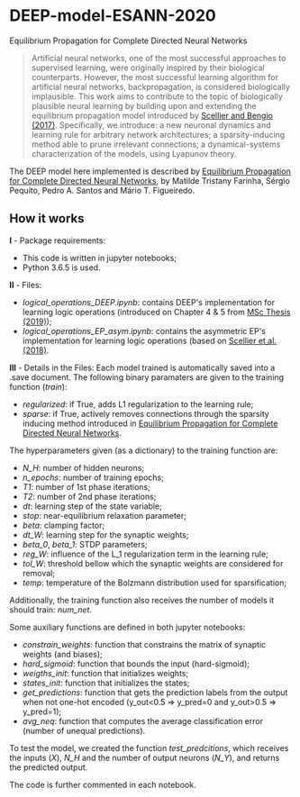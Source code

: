 # DEEP-model-ESANN-2020
Equilibrium Propagation for Complete Directed Neural Networks

> Artificial neural networks, one of the most successful approaches to supervised learning, were originally inspired by their biological counterparts. However, the most successful learning algorithm for artificial neural networks, backpropagation, is considered biologically implausible. This work aims to contribute to the topic of biologically plausible neural learning by building upon and extending the equilibrium propagation model introduced by [Scellier and Bengio (2017)](https://arxiv.org/abs/1602.05179). Specifically, we introduce: a new neuronal dynamics and learning rule for arbitrary network architectures; a sparsity-inducing method able to prune irrelevant connections; a dynamical-systems characterization of the models, using Lyapunov theory.

The DEEP model here implemented is described by [Equilibrium Propagation for Complete Directed Neural Networks](https://fenix.tecnico.ulisboa.pt/cursos/mma/dissertacao/283828618790517), by Matilde Tristany Farinha, Sérgio Pequito, Pedro A. Santos and Mário T. Figueiredo.

## How it works

**I** - Package requirements:
- This code is written in jupyter notebooks;
- Python 3.6.5 is used.

**II** - Files:
- *logical_operations_DEEP.ipynb*: contains DEEP's implementation for learning logic operations (introduced on Chapter 4 & 5 from [MSc Thesis (2019)](https://fenix.tecnico.ulisboa.pt/cursos/mma/dissertacao/283828618790517));
- *logical_operations_EP_asym.ipynb*: contains the asymmetric EP's implementation for learning logic operations (based on [Scellier et al. (2018)](https://arxiv.org/abs/1808.04873).

**III** - Details in the Files:
Each model trained is automatically saved into a .save document. The following binary paramaters are given to the training function (*train*):
- *regularized*: if True, adds L1 regularization to the learning rule;
- *sparse*: if True, actively removes connections through the sparsity inducing method introduced in [Equilibrium Propagation for Complete Directed Neural Networks](https://fenix.tecnico.ulisboa.pt/cursos/mma/dissertacao/283828618790517).

The hyperparameters given (as a dictionary) to the training function are:
- *N_H*: number of hidden neurons;
- *n_epochs*: number of training epochs;
- *T1*: number of 1st phase iterations;
- *T2*: number of 2nd phase iterations;
- *dt*: learning step of the state variable;
- *stop*: near-equilibrium relaxation parameter;
- *beta*: clamping factor;
- *dt_W*: learning step for the synaptic weights;
- *beta_0*, *beta_1*: STDP parameters;
- *reg_W*: influence of the L_1 regularization term in the learning rule;
- *tol_W*: threshold bellow which the synaptic weights are considered for removal;
- *temp*: temperature of the Bolzmann distribution used for sparsification;

Additionally, the training function also receives the number of models it should train: *num_net*.

Some auxiliary functions are defined in both jupyter notebooks:
- *constrain_weights*: function that constrains the matrix of synaptic weights (and biases);
- *hard_sigmoid*: function that bounds the input (hard-sigmoid);
- *weigths_init*: function that initializes weights;
- *states_init*: function that initializes the states;
- *get_predictions*: function that gets the prediction labels from the output when not one-hot encoded (y_out<0.5 => y_pred=0 and y_out>0.5 => y_pred=1);
- *avg_neq*: function that computes the average classification error (number of unequal predictions).

To test the model, we created the function *test_predcitions*, which receives the inputs (*X*), *N_H* and the number of output neurons (*N_Y*), and returns the predicted output.

The code is further commented in each notebook.

